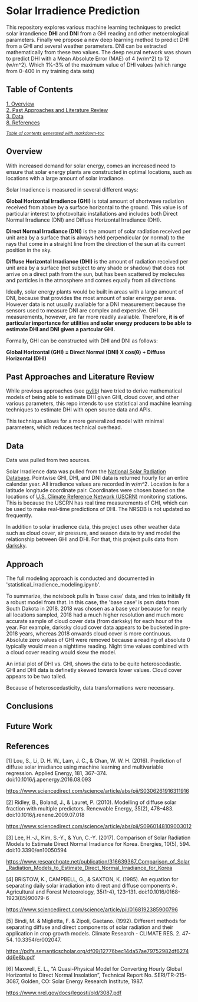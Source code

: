 # Solar Irradience Prediction


This repository explores various machine learning techniques to predict solar irrandience **DHI** and **DNI** from a GHI reading and other metoerological parameters. Finally we propose a new deep learning method to predict DHI from a GHI and several weather parameters. DNI can be extracted mathematically from these two values. The deep neural network was shown to predict DHI with a Mean Absolute Error (MAE) of 4 (w/m^2) to 12 (w/m^2). Which 1%-3% of the maximum value of DHI values (which range from 0-400 in my training data sets)

## Table of Contents

[1. Overview](#Overview)  
[2. Past Approaches and Literature Review](#Past-Approaches-and-Literature-Review)  
[3. Data ](#Data)  
[8. References](#References)

<small><i><a href='http://ecotrust-canada.github.io/markdown-toc/'>Table of contents generated with markdown-toc</a></i></small>


## Overview

With increased demand for solar energy, comes an increased need to ensure that solar energy plants are constructed in optimal locations, such as locations with a large amount of solar irradiance.

Solar Irradience is measured in several different ways:

**Global Horizontal Irradience (GHI)** is total amount of shortwave radiation received from above by a surface horizontal to the ground. This value is of particular interest to photovoltaic installations and includes both Direct Normal Irradiance (DNI) and Diffuse Horizontal Irradiance (DHI).

**Direct Normal Irradiance (DNI)** is the amount of solar radiation received per unit area by a surface that is always held perpendicular (or normal) to the rays that come in a straight line from the direction of the sun at its current position in the sky.

**Diffuse Horizontal Irradiance (DHI)** is the amount of radiation received per unit area by a surface (not subject to any shade or shadow) that does not arrive on a direct path from the sun, but has been scattered by molecules and particles in the atmosphere and comes equally from all directions


Ideally, solar energy plants would be built in areas with a large amount of DNI, because that provides the most amount of solar energy per area. However data is not usually avaliable for a DNI measurement because the sensors used to measure DNI are complex and expensive. GHI measurements, however, are far more readily avaliable. Therefore, **it is of particular importance for utilities and solar energy producers to be able to estimate DHI and DNI given a partcular GHI.**


Formally, GHI can be constructed with DHI and DNI as follows: 

**Global Horizontal (GHI) = Direct Normal (DNI) X cos(θ) + Diffuse Horizontal (DHI)**

## Past Approaches and Literature Review


While previous approaches (see [pvlib](https://pvlib-python.readthedocs.io/en/stable/generated/pvlib.irradiance.disc.html)) have tried to derive mathematical models of being able to estimate DHI given GHI, cloud cover, and other various parameters, this repo intends to use statistical and machine learning techniques to estimate DHI with open source data and APIs. 

This technique allows for a more generalized model with minimal parameters, which reduces technical overhead. 

## Data

Data was pulled from two sources. 

Solar Irradience data was pulled from the [National Solar Radiation Database](https://nsrdb.nrel.gov/). Pointwise GHI, DHI, and DNI data is returned hourly for an entire calendar year. All irradience values are recorded in w/m^2. Location is for a latitude longitude coordinate pair. Coordinates were chosen based on the locations of [U.S. Climate Reference Network (USCRN)](https://www.ncdc.noaa.gov/crn/) monitoring stations. This is because the USCRN has real time measurements of GHI, which can be used to make real-time predictions of DHI. The NRSDB is not updated so frequently. 

In addition to solar irradience data, this project uses other weather data such as cloud cover, air pressure, and season data to try and model the relationship between GHI and DHI. For that, this project pulls data from [darksky](https://darksky.net/dev).

## Approach

The full modeling approach is conducted and documented in 'statistical_irradience_modeling.ipynb'. 

To summarize, the notebook pulls in 'base case' data, and tries to initially fit a robust model from that. In this case, the 'base case' is psm data from South Dakota in 2018. 2018 was chosen as a base year because for nearly all locations sampled, 2018 had a much higher resolution and much more accurate sample of cloud cover data (from darksky) for each hour of the year. For example, darksky cloud cover data appears to be bucketed in pre-2018 years, whereas 2018 onwards cloud cover is more continuous. Absolute zero values of GHI were removed because a reading of absolute 0 typically would mean a nighttime reading. Night time values combined with a cloud cover reading would skew the model. 

An intial plot of DHI vs. GHI, shows the data to be quite heteroscedastic. GHI and DHI data is definetly skewed towards lower values. Cloud cover appears to be two tailed.

Because of heteroscedasticity, data transformations were necessary.

## Conclusions

## Future Work

## References

[1] Lou, S., Li, D. H. W., Lam, J. C., & Chan, W. W. H. (2016). Prediction of diffuse solar irradiance using machine learning and multivariable regression. Applied Energy, 181, 367–374. doi:10.1016/j.apenergy.2016.08.093 

https://www.sciencedirect.com/science/article/abs/pii/S0306261916311916

[2] Ridley, B., Boland, J., & Lauret, P. (2010). Modelling of diffuse solar fraction with multiple predictors. Renewable Energy, 35(2), 478–483. doi:10.1016/j.renene.2009.07.018 

https://www.sciencedirect.com/science/article/abs/pii/S0960148109003012

[3] Lee, H.-J., Kim, S.-Y., & Yun, C.-Y. (2017). Comparison of Solar Radiation Models to Estimate Direct Normal Irradiance for Korea. Energies, 10(5), 594. doi:10.3390/en10050594 

https://www.researchgate.net/publication/316639367_Comparison_of_Solar_Radiation_Models_to_Estimate_Direct_Normal_Irradiance_for_Korea

[4] BRISTOW, K., CAMPBELL, G., & SAXTON, K. (1985). An equation for separating daily solar irradiation into direct and diffuse components☆. Agricultural and Forest Meteorology, 35(1-4), 123–131. doi:10.1016/0168-1923(85)90079-6 

https://www.sciencedirect.com/science/article/pii/0168192385900796


[5] Bindi, M. & Miglietta, F. & Zipoli, Gaetano. (1992). Different methods for separating diffuse and direct components of solar radiation and their application in crop growth models. Climate Research - CLIMATE RES. 2. 47-54. 10.3354/cr002047. 

https://pdfs.semanticscholar.org/df09/12776bec14da57ae79752982df6274dd6e8b.pdf


[6] Maxwell, E. L., “A Quasi-Physical Model for Converting Hourly Global Horizontal to Direct Normal Insolation”, Technical Report No. SERI/TR-215-3087, Golden, CO: Solar Energy Research Institute, 1987.

https://www.nrel.gov/docs/legosti/old/3087.pdf





